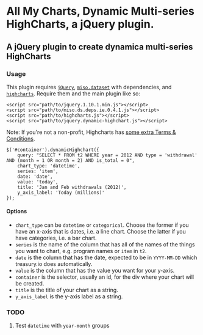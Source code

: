 # All My Charts, Dynamic Multi-series HighCharts, a jQuery plugin.

## A jQuery plugin to create dynamica multi-series HighCharts

### Usage

This plugin requires <a href="" target="_blank">`jQuery`</a>, <a href="https://github.com/misoproject/dataset" target="_blank">`miso.dataset`</a> with dependencies, and <a href="http://www.highcharts.com/" target="_blank">`highcharts`</a>. Require them and the main plugin like so:

````
<script src="path/to/jquery.1.10.1.min.js"></script>
<script src="path/to/miso.ds.deps.ie.0.4.1.js"></script>
<script src="path/to/highcharts.js"></script>
<script src="path/to/jquery.dynamic-highchart.js"></script>
````

Note: If you're not a non-profit, Highcharts has [some extra Terms & Conditions](http://shop.highsoft.com/highcharts.html).

````
$('#container').dynamicHighchart({
	query: "SELECT * FROM t2 WHERE year = 2012 AND type = 'withdrawal' AND (month = 1 OR month = 2) AND is_total = 0",
	chart_type: 'datetime',
	series: 'item',
	date: 'date',
	value: 'today',
	title: 'Jan and Feb withdrawals (2012)',
	y_axis_label: 'Today (millions)'
});
````

#### Options

* `chart_type` can be `datetime` or `categorical`. Choose the former if you have an x-axis that is dates, i.e. a line chart. Choose the latter if you have categories, i.e. a bar chart.
* `series` is the name of the column that has all of the names of the things you want to chart, e.g. program names or `item` in `t2`.
* `date` is the column that has the date, expected to be in `YYYY-MM-DD` which treasury.io does automatically.
* `value` is the column that has the value you want for your y-axis.
* `container` is the selector, usually an id, for the div where your chart will be created.
* `title` is the title of your chart as a string.
* `y_axis_label` is the y-axis label as a string.



### TODO
1. Test `datetime` with `year-month` groups
